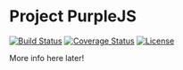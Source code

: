 Project PurpleJS
================

[![Build Status](https://travis-ci.org/enonic/purplejs.svg?branch=master)](https://travis-ci.org/enonic/purplejs)
[![Coverage Status](https://coveralls.io/repos/enonic/purplejs/badge.svg?branch=master&service=github)](https://coveralls.io/github/enonic/purplejs?branch=master)
[![License](https://img.shields.io/github/license/enonic/purplejs.svg)](http://www.apache.org/licenses/LICENSE-2.0.html)

More info here later!


